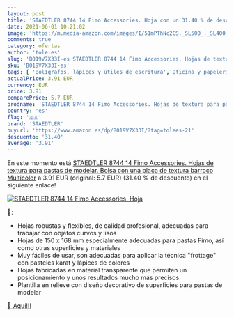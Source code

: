 ```yaml
---
layout: post
title: 'STAEDTLER 8744 14 Fimo Accessories. Hoja con un 31.40 % de descuento'
date: 2021-06-01 10:21:02
image: 'https://m.media-amazon.com/images/I/51mPThNc2CS._SL500_._SL400_.jpg'
comments: true
category: ofertas
author: 'tole.es'
slug: 'B019V7X33I-es STAEDTLER 8744 14 Fimo Accessories. Hojas de textura para...'
sku: 'B019V7X33I-es'
tags: [ 'Bolígrafos, lápices y útiles de escritura','Oficina y papelería','Rotuladores permanentes','Rotuladores y subrayadores','fimo','staedtler', ]
actualPrice: 3.91 EUR
currency: EUR
price: 3.91
comparePrice: 5.7 EUR
prodname: 'STAEDTLER 8744 14 Fimo Accessories. Hojas de textura para pastas de modelar. Bolsa con una placa de textura barroco  Multicolor'
country: 'es'
flag: '🇪🇸'
brand: 'STAEDTLER'
buyurl: 'https://www.amazon.es/dp/B019V7X33I/?tag=tolees-21'
descuento: '31.40'
average: '3.91'
---
```


En este momento está [STAEDTLER 8744 14 Fimo Accessories. Hojas de textura para pastas de modelar. Bolsa con una placa de textura barroco  Multicolor](https://www.amazon.es/dp/B019V7X33I/?tag=tolees-21) a 3.91 EUR (original: 5.7 EUR) (31.40 %  de descuento) en el siguiente enlace!

[![STAEDTLER 8744 14 Fimo Accessories. Hoja](https://m.media-amazon.com/images/I/51mPThNc2CS._SL500_._SL400_.jpg)](https://www.amazon.es/dp/B019V7X33I/?tag=tolees-21)

🔎:

- Hojas robustas y flexibles, de calidad profesional, adecuadas para trabajar con objetos curvos y lisos
- Hojas de 150 x 168 mm especialmente adecuadas para pastas Fimo, así como otras superficies y materiales
- Muy fáciles de usar, son adecuadas para aplicar la técnica "frottage" con pasteles karat y lápices de colores
- Hojas fabricadas en material transparente que permiten un posicionamiento y unos resultados mucho más precisos
- Plantilla en relieve con diseño decorativo de superficies para pastas de modelar

[🛒 Aquí!!!](https://www.amazon.es/dp/B019V7X33I/?tag=tolees-21)
